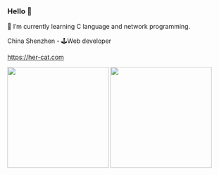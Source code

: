 ### Hello 👋

🌱 I’m currently learning C language and network programming.

China Shenzhen・🕹Web developer

https://her-cat.com

<p align="left">
  <img height='230' src="https://github-readme-stats.vercel.app/api?username=her-cat&hide_title=true&show_icons=true" />
  <img height='230' src="https://github-readme-stats.vercel.app/api/top-langs/?username=her-cat">
</p>
